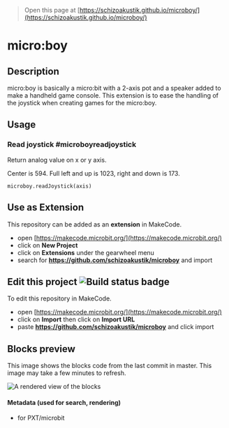
> Open this page at [https://schizoakustik.github.io/microboy/](https://schizoakustik.github.io/microboy/)

# micro:boy

## Description

micro:boy is basically a micro:bit with a 2-axis pot and a speaker added to make a handheld game console.
This extension is to ease the handling of the joystick when creating games for the micro:boy.

## Usage

### Read joystick #microboyreadjoystick

Return analog value on x or y axis.

Center is 594. Full left and up is 1023, right and down is 173.
```blocks
microboy.readJoystick(axis)
```

## Use as Extension

This repository can be added as an **extension** in MakeCode.

* open [https://makecode.microbit.org/](https://makecode.microbit.org/)
* click on **New Project**
* click on **Extensions** under the gearwheel menu
* search for **https://github.com/schizoakustik/microboy** and import

## Edit this project ![Build status badge](https://github.com/schizoakustik/microboy/workflows/MakeCode/badge.svg)

To edit this repository in MakeCode.

* open [https://makecode.microbit.org/](https://makecode.microbit.org/)
* click on **Import** then click on **Import URL**
* paste **https://github.com/schizoakustik/microboy** and click import

## Blocks preview

This image shows the blocks code from the last commit in master.
This image may take a few minutes to refresh.

![A rendered view of the blocks](https://github.com/schizoakustik/microboy/raw/master/.github/makecode/blocks.png)

#### Metadata (used for search, rendering)

* for PXT/microbit
<script src="https://makecode.com/gh-pages-embed.js"></script><script>makeCodeRender("{{ site.makecode.home_url }}", "{{ site.github.owner_name }}/{{ site.github.repository_name }}");</script>
